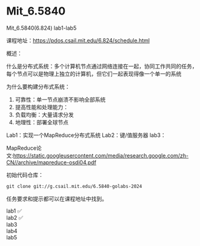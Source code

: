 # Mit_6.5840
Mit_6.5840(6.824) lab1-lab5

课程地址：https://pdos.csail.mit.edu/6.824/schedule.html

概述：

什么是分布式系统：多个计算机节点通过网络连接在一起，协同工作共同的任务，每个节点可以是物理上独立的计算机，但它们一起表现得像一个单一的系统

为什么要构建分布式系统：

1. 可靠性：单一节点崩溃不影响全部系统
2. 提高性能和处理能力：
3. 负载均衡：大量请求分发
4. 地理性：部署全球节点

Lab1：实现一个MapReduce分布式系统
Lab2：键/值服务器
lab3：

MapReduce论文:https://static.googleusercontent.com/media/research.google.com/zh-CN//archive/mapreduce-osdi04.pdf

初始代码仓库：

```tex
git clone git://g.csail.mit.edu/6.5840-golabs-2024
```

任务要求和提示都可以在课程地址中找到。

lab1 ✅  
lab2 ✅  
lab3  
lab4  
lab5  